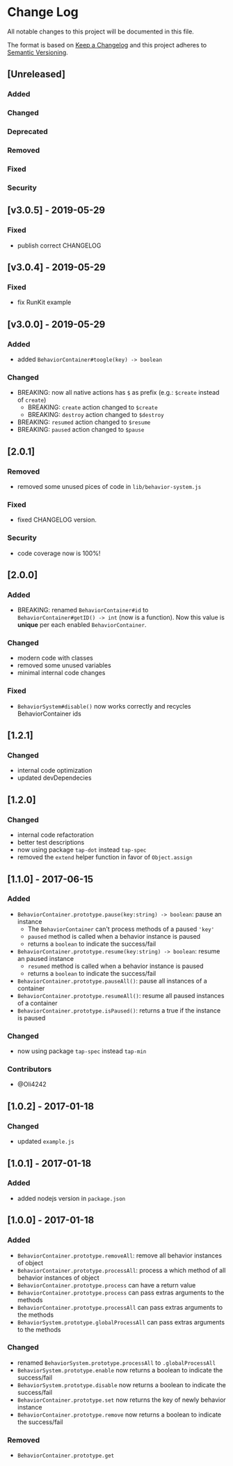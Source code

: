 # Change Log
All notable changes to this project will be documented in this file.

The format is based on [Keep a Changelog](http://keepachangelog.com/)
and this project adheres to [Semantic Versioning](http://semver.org/).

## [Unreleased]
### Added
### Changed
### Deprecated
### Removed
### Fixed
### Security

## [v3.0.5] - 2019-05-29
### Fixed
- publish correct CHANGELOG

## [v3.0.4] - 2019-05-29
### Fixed
- fix RunKit example

## [v3.0.0] - 2019-05-29
### Added
- added `BehaviorContainer#toogle(key) -> boolean`

### Changed
- BREAKING: now all native actions has `$` as prefix (e.g.: `$create` instead of `create`)
	- BREAKING: `create` action changed to `$create`
	- BREAKING: `destroy` action changed to `$destroy`
- BREAKING: `resumed` action changed to `$resume`
- BREAKING: `paused` action changed to `$pause`

## [2.0.1]
### Removed
- removed some unused pices of code in `lib/behavior-system.js`

### Fixed
- fixed CHANGELOG version.

### Security
- code coverage now is 100%!

## [2.0.0]
### Added
- BREAKING: renamed `BehaviorContainer#id` to `BehaviorContainer#getID() -> int` (now is a function). Now this value is **unique** per each enabled `BehaviorContainer`.

### Changed
- modern code with classes
- removed some unused variables
- minimal internal code changes

### Fixed
- `BehaviorSystem#disable()` now works correctly and recycles BehaviorContainer ids

## [1.2.1]
### Changed
- internal code optimization
- updated devDependecies

## [1.2.0]
### Changed
- internal code refactoration
- better test descriptions
- now using package `tap-dot` instead `tap-spec`
- removed the `extend` helper function in favor of `Object.assign`

## [1.1.0] - 2017-06-15
### Added
- `BehaviorContainer.prototype.pause(key:string) -> boolean`: pause an instance
	- The `BehaviorContainer` can't process methods of a paused `'key'`
	- `paused` method is called when a behavior instance is paused
	- returns a `boolean` to indicate the success/fail
- `BehaviorContainer.prototype.resume(key:string) -> boolean`: resume an paused instance
	- `resumed` method is called when a behavior instance is paused
	- returns a `boolean` to indicate the success/fail
- `BehaviorContainer.prototype.pauseAll()`: pause all instances of a container
- `BehaviorContainer.prototype.resumeAll()`: resume all paused instances of a container
- `BehaviorContainer.prototype.isPaused()`: returns a true if the instance is paused

### Changed
- now using package `tap-spec` instead `tap-min`

### Contributors
- @Oli4242

## [1.0.2] - 2017-01-18

### Changed
- updated `example.js`

## [1.0.1] - 2017-01-18
### Added
- added nodejs version in `package.json`

## [1.0.0] - 2017-01-18
### Added
- `BehaviorContainer.prototype.removeAll`: remove all behavior instances of object
- `BehaviorContainer.prototype.processAll`: process a which method of all behavior instances of object
- `BehaviorContainer.prototype.process` can have a return value
- `BehaviorContainer.prototype.process` can pass extras arguments to the methods
- `BehaviorContainer.prototype.processAll` can pass extras arguments to the methods
- `BehaviorSystem.prototype.globalProcessAll` can pass extras arguments to the methods

### Changed
- renamed `BehaviorSystem.prototype.processAll` to `.globalProcessAll`
- `BehaviorSystem.prototype.enable` now returns a boolean to indicate the success/fail
- `BehaviorSystem.prototype.disable` now returns a boolean to indicate the success/fail
- `BehaviorContainer.prototype.set` now returns the key of newly behavior instance
- `BehaviorContainer.prototype.remove` now returns a boolean to indicate the success/fail

### Removed

- `BehaviorContainer.prototype.get`
